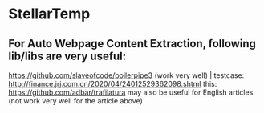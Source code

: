# StellarTemp

## For Auto Webpage Content Extraction, following lib/libs are very useful:
https://github.com/slaveofcode/boilerpipe3 (work very well) | testcase: http://finance.jrj.com.cn/2020/04/24012529362098.shtml
this: https://github.com/adbar/trafilatura may also be useful for English articles (not work very well for the article above)

